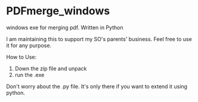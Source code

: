 # PDFmerge_windows
windows exe for merging pdf. Written in Python

I am maintaining this to support my SO's parents' business. Feel free to use it for any purpose.

How to Use:
1. Down the zip file and unpack
2. run the .exe

Don't worry about the .py file. It's only there if you want to extend it using python.